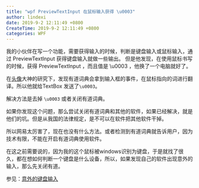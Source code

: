 ```yaml
---
title: "wpf PreviewTextInput 在鼠标输入获得 \u0003"
author: lindexi
date: 2019-9-2 12:11:49 +0800
CreateTime: 2019-9-2 12:11:49 +0800
categories: WPF
---
```


我的小伙伴在写一个功能，需要获得输入的时候，判断是键盘输入或鼠标输入，通过 PreviewTextInput 获得键盘输入就做一些输出。
但是他发现，在使用鼠标书写的时候，获得 PreviewTextInput ，而且值是 \u0003 ，他换了一个电脑就好了。

<!--more-->





<!-- csdn -->

在[头像](https://huangtengxiao.gitee.io/)大神的研究下，发现有道词典会拿到输入框的事件，在鼠标指向的词进行翻译。所以他就给TextBox 发送了`\u0003`。

解决方法是去掉 `\u0003` 或者关闭有道词典。

如果你发现这个问题，那么尝试关闭有道词典和其他的软件，如果已经解决，就是他们的坑。但是从我国的法律规定，是不可以在软件把其他软件干掉。

所以网易太厉害了，现在也没有什么方法。或者检测到有道词典就告诉用户，因为技术有限，不能在开启有道词典使用软件。

在这之前需要说的，因为我的这个鼠标被windows识别为键盘，于是就找了很久，都在想如何判断一个键盘是什么设备，所以，如果发现自己的软件出现意外的输入，那么先关闭有道。

参见：[意外的键盘输入 ](https://huangtengxiao.gitee.io/post/%E7%A8%8B%E5%BA%8F%E5%91%98%E7%9A%84%E4%B8%96%E7%95%8C%E7%9C%9F%E5%A5%87%E5%A6%99.html )





